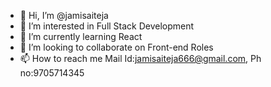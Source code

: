 - 👋 Hi, I’m @jamisaiteja
- 👀 I’m interested in Full Stack Development
- 🌱 I’m currently learning React
- 💞️ I’m looking to collaborate on Front-end Roles
- 📫 How to reach me Mail Id:jamisaiteja666@gmail.com, Ph no:9705714345
<!---
jamisaiteja/jamisaiteja is a ✨ special ✨ repository because its `README.md` (this file) appears on your GitHub profile.
You can click the Preview link to take a look at your changes.
--->
